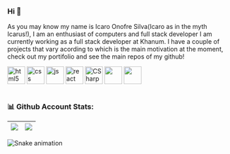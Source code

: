 ### Hi 👋
As you may know my name is Icaro Onofre Silva(Icaro as in the myth Icarus!), 
I am an enthusiast of computers and full stack developer I am currently working as 
a full stack developer at Khanum. I have a couple of projects that vary acording to which is the
main motivation at the moment, check out my portifolio and see the main repos of my github!


<div style="display: inline_block">
  <img align="center" alt="html5" src="https://cdn.jsdelivr.net/gh/devicons/devicon/icons/html5/html5-original.svg" width="40" height="40" />
  <img align="center" alt="css" src="https://cdn.jsdelivr.net/gh/devicons/devicon/icons/css3/css3-original.svg" width="40" height="40" />
  <img align="center" alt="js" src="https://cdn.jsdelivr.net/gh/devicons/devicon/icons/javascript/javascript-original.svg" width="40" height="40" />
  <img align="center" alt="react" src="https://cdn.jsdelivr.net/gh/devicons/devicon/icons/react/react-original.svg" width="40" height="40" />
  <img align="center" alt="CSharp" src="https://cdn.jsdelivr.net/gh/devicons/devicon/icons/csharp/csharp-original.svg" width="40" height="40" />
  <img align="center" src="https://cdn.jsdelivr.net/gh/devicons/devicon/icons/dotnetcore/dotnetcore-original.svg" width="40" height="40" />
  <img align="center" src="https://cdn.jsdelivr.net/gh/devicons/devicon/icons/microsoftsqlserver/microsoftsqlserver-plain-wordmark.svg" width="40" height="40" />
</div><br/>

### 📊 Github Account Stats:
| ![](http://github-profile-summary-cards.vercel.app/api/cards/stats?username=Predoh1709&theme=github_dark) | ![](http://github-profile-summary-cards.vercel.app/api/cards/profile-details?username=Predoh1709&theme=github_dark) |
|:-:| :-: |

![Snake animation](https://github.com/Predoh1709/Predoh1709/blob/output/github-contribution-grid-snake.svg)
